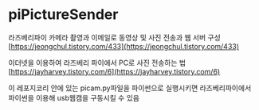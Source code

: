 # piPictureSender


라즈베리파이 카메라 촬영과 이메일로 동영상 및 사진 전송과 웹 서버 구성
[https://jeongchul.tistory.com/433](https://jeongchul.tistory.com/433)  


이더넷을 이용하여 라즈베리 파이에서 PC로 사진 전송하는 법  
[https://jayharvey.tistory.com/6](https://jayharvey.tistory.com/6)  

이 레포지코리 안에 있는 picam.py파일을 파이썬으로 실행시키면 라즈베리파이에서 파이썬을 이용해 usb웹캠을 구동시킬 수 있음  


